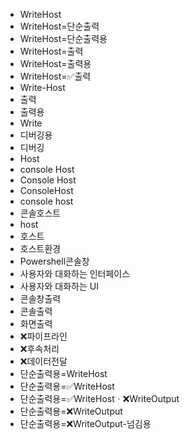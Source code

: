 - WriteHost
- WriteHost=단순출력
- WriteHost=단순출력용
- WriteHost=출력
- WriteHost=출력용
- WriteHost=✅출력
- Write-Host
- 출력
- 출력용
- Write
- 디버깅용
- 디버깅
- Host
- console Host
- Console Host
- ConsoleHost
- console host
- 콘솔호스트
- host
- 호스트
- 호스트환경
- Powershell콘솔창
- 사용자와 대화하는 인터페이스
- 사용자와 대화하는 UI
- 콘솔창출력
- 콘솔출력
- 화면출력
- ❌파이프라인
- ❌후속처리
- ❌데이터전달
- 단순출력용=WriteHost
- 단순출력용=✅WriteHost
- 단순출력용=✅WriteHostㆍ❌WriteOutput
- 단순출력용=❌WriteOutput
- 단순출력용=❌WriteOutput-넘김용
